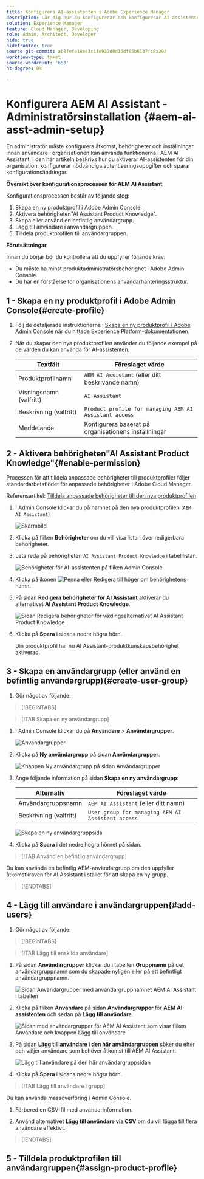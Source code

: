 ```yaml
---
title: Konfigurera AI-assistenten i Adobe Experience Manager
description: Lär dig hur du konfigurerar och konfigurerar AI-assistenten med Admin Console i Adobe Experience Manager.
solution: Experience Manager
feature: Cloud Manager, Developing
role: Admin, Architect, Developer
hide: true
hidefromtoc: true
source-git-commit: ab8fefe18e43c1fe937d0d16df65b6137fc8a292
workflow-type: tm+mt
source-wordcount: '653'
ht-degree: 0%

---
```


# Konfigurera AEM AI Assistant - Administratörsinstallation {#aem-ai-asst-admin-setup}

En administratör måste konfigurera åtkomst, behörigheter och inställningar innan användare i organisationen kan använda funktionerna i AEM AI Assistant. I den här artikeln beskrivs hur du aktiverar AI-assistenten för din organisation, konfigurerar nödvändiga autentiseringsuppgifter och sparar konfigurationsändringar.

**Översikt över konfigurationsprocessen för AEM AI Assistant**

Konfigurationsprocessen består av följande steg:

1. Skapa en ny produktprofil i Adobe Admin Console.
1. Aktivera behörigheten&quot;AI Assistant Product Knowledge&quot;.
1. Skapa eller använd en befintlig användargrupp.
1. Lägg till användare i användargruppen.
1. Tilldela produktprofilen till användargruppen.

**Förutsättningar**

Innan du börjar bör du kontrollera att du uppfyller följande krav:

* Du måste ha minst produktadministratörsbehörighet i Adobe Admin Console.
* Du har en förståelse för organisationens användarhanteringsstruktur.

## 1 - Skapa en ny produktprofil i Adobe Admin Console{#create-profile}

1. Följ de detaljerade instruktionerna i [Skapa en ny produktprofil i Adobe Admin Console](https://experienceleague.adobe.com/sv/docs/experience-platform/access-control/ui/create-profile) när du hittade Experience Platform-dokumentationen.

1. När du skapar den nya produktprofilen använder du följande exempel på de värden du kan använda för AI-assistenten.

   | Textfält | Föreslaget värde |
   | --- | --- |
   | Produktprofilnamn | `AEM AI Assistant` (eller ditt beskrivande namn) |
   | Visningsnamn (valfritt) | `AI Assistant` |
   | Beskrivning (valfritt) | `Product profile for managing AEM AI Assistant access` |
   | Meddelande | Konfigurera baserat på organisationens inställningar |




## 2 - Aktivera behörigheten&quot;AI Assistant Product Knowledge&quot;{#enable-permission}

Processen för att tilldela anpassade behörigheter till produktprofiler följer standardarbetsflödet för anpassade behörigheter i Adobe Cloud Manager.

Referensartikel: [Tilldela anpassade behörigheter till den nya produktprofilen](https://experienceleague.adobe.com/sv/docs/experience-manager-cloud-manager/content/requirements/custom-permissions#assign-permissions)

1. I Admin Console klickar du på namnet på den nya produktprofilen (`AEM AI Assistant`)

   ![Skärmbild](/help/implementing/cloud-manager/assets/ai-assistant-console.png)

1. Klicka på fliken **Behörigheter** om du vill visa listan över redigerbara behörigheter.

1. Leta reda på behörigheten `AI Assistant Product Knowledge` i tabelllistan.

   ![Behörigheter för AI-assistenten på fliken Admin Console](/help/implementing/cloud-manager/assets/ai-assistant-permission.png)

1. Klicka på ikonen ![Penna eller Redigera](https://spectrum.adobe.com/static/icons/workflow_18/Smock_Edit_18_N.svg) till höger om behörighetens namn.

1. På sidan **Redigera behörigheter för AI Assistant** aktiverar du alternativet **AI Assistant Product Knowledge**.

   ![Sidan Redigera behörigheter för växlingsalternativet AI Assistant Product Knowledge ](/help/implementing/cloud-manager/assets/ai-assistant-prod-knowledge.png)

1. Klicka på **Spara** i sidans nedre högra hörn.

   Din produktprofil har nu AI Assistant-produktkunskapsbehörighet aktiverad.


## 3 - Skapa en användargrupp (eller använd en befintlig användargrupp){#create-user-group}

1. Gör något av följande:

>[!BEGINTABS]

>[!TAB Skapa en ny användargrupp]

1. I Admin Console klickar du på **Användare** > **Användargrupper**.

   ![Användargrupper](/help/implementing/cloud-manager/assets/ai-assistant-user-groups.png)

1. Klicka på **Ny användargrupp** på sidan **Användargrupper**.

   ![Knappen Ny användargrupp på sidan Användargrupper](/help/implementing/cloud-manager/assets/ai-assistant-new-user-group.png)

1. Ange följande information på sidan **Skapa en ny användargrupp**:

   | Alternativ | Föreslaget värde |
   | --- | --- |
   | Användargruppsnamn | `AEM AI Assistant` (eller ditt namn) |
   | Beskrivning (valfritt) | `User group for managing AEM AI Assistant access` |

   ![Skapa en ny användargruppsida](/help/implementing/cloud-manager/assets/ai-assistant-create-new-user-group.png)

1. Klicka på **Spara** i det nedre högra hörnet på sidan.

>[!TAB Använd en befintlig användargrupp]

Du kan använda en befintlig AEM-användargrupp om den uppfyller åtkomstkraven för AI Assistant i stället för att skapa en ny grupp.

>[!ENDTABS]

## 4 - Lägg till användare i användargruppen{#add-users}

1. Gör något av följande:

>[!BEGINTABS]

>[!TAB Lägg till enskilda användare]

1. På sidan **Användargrupper** klickar du i tabellen **Gruppnamn** på det användargruppnamn som du skapade nyligen eller på ett befintligt användargruppnamn.

   ![Sidan Användargrupper med användargruppnamnet AEM AI Assistant i tabellen](/help/implementing/cloud-manager/assets/ai-assistant-user-group-name-in-table.png)

1. Klicka på fliken **Användare** på sidan **Användargrupper** för **AEM AI-assistenten** och sedan på **Lägg till användare**.

   ![Sidan med användargrupper för AEM AI Assistant som visar fliken Användare och knappen Lägg till användare](/help/implementing/cloud-manager/assets/ai-assistant-add-users.png)

1. På sidan **Lägg till användare i den här användargruppen** söker du efter och väljer användare som behöver åtkomst till AEM AI Assistant.

   ![Lägg till användare på den här användargruppsidan](/help/implementing/cloud-manager/assets/ai-assistant-add-users-to-this-group.png)

1. Klicka på **Spara** i sidans nedre högra hörn.

>[!TAB Lägg till användare i grupp]

Du kan använda massöverföring i Admin Console.

1. Förbered en CSV-fil med användarinformation.

1. Använd alternativet **Lägg till användare via CSV** om du vill lägga till flera användare effektivt.

>[!ENDTABS]




## 5 - Tilldela produktprofilen till användargruppen{#assign-product-profile}




